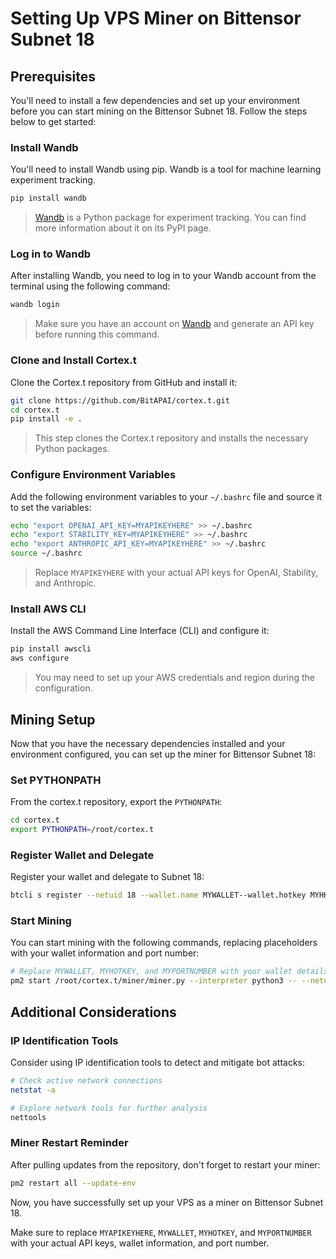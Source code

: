 
# Setting Up VPS Miner on Bittensor Subnet 18

## Prerequisites

You'll need to install a few dependencies and set up your environment before you can start mining on the Bittensor Subnet 18. Follow the steps below to get started:

### Install Wandb

You'll need to install Wandb using pip. Wandb is a tool for machine learning experiment tracking.

```bash
pip install wandb
```

> [Wandb](https://pypi.org/project/wandb/) is a Python package for experiment tracking. You can find more information about it on its PyPI page.

### Log in to Wandb

After installing Wandb, you need to log in to your Wandb account from the terminal using the following command:

```bash
wandb login
```

> Make sure you have an account on [Wandb](https://wandb.ai/) and generate an API key before running this command.

### Clone and Install Cortex.t

Clone the Cortex.t repository from GitHub and install it:

```bash
git clone https://github.com/BitAPAI/cortex.t.git
cd cortex.t
pip install -e .
```

> This step clones the Cortex.t repository and installs the necessary Python packages.

### Configure Environment Variables

Add the following environment variables to your `~/.bashrc` file and source it to set the variables:

```bash
echo "export OPENAI_API_KEY=MYAPIKEYHERE" >> ~/.bashrc
echo "export STABILITY_KEY=MYAPIKEYHERE" >> ~/.bashrc
echo "export ANTHROPIC_API_KEY=MYAPIKEYHERE" >> ~/.bashrc
source ~/.bashrc
```

> Replace `MYAPIKEYHERE` with your actual API keys for OpenAI, Stability, and Anthropic.

### Install AWS CLI

Install the AWS Command Line Interface (CLI) and configure it:

```bash
pip install awscli
aws configure
```

> You may need to set up your AWS credentials and region during the configuration.

## Mining Setup

Now that you have the necessary dependencies installed and your environment configured, you can set up the miner for Bittensor Subnet 18:

### Set PYTHONPATH

From the cortex.t repository, export the `PYTHONPATH`:

```bash
cd cortex.t
export PYTHONPATH=/root/cortex.t
```

### Register Wallet and Delegate

Register your wallet and delegate to Subnet 18:

```bash
btcli s register --netuid 18 --wallet.name MYWALLET--wallet.hotkey MYHK
```

### Start Mining

You can start mining with the following commands, replacing placeholders with your wallet information and port number:

```bash
# Replace MYWALLET, MYHOTKEY, and MYPORTNUMBER with your wallet details and port number
pm2 start /root/cortex.t/miner/miner.py --interpreter python3 -- --netuid 18 --subtensor.network local --wallet.name MYWALLET --wallet.hotkey MYHOTKEY --axon.port MYPORTNUMBER
```

## Additional Considerations

### IP Identification Tools

Consider using IP identification tools to detect and mitigate bot attacks:

```bash
# Check active network connections
netstat -a

# Explore network tools for further analysis
nettools
```

### Miner Restart Reminder

After pulling updates from the repository, don't forget to restart your miner:

```bash
pm2 restart all --update-env
```

Now, you have successfully set up your VPS as a miner on Bittensor Subnet 18.


Make sure to replace `MYAPIKEYHERE`, `MYWALLET`, `MYHOTKEY`, and `MYPORTNUMBER` with your actual API keys, wallet information, and port number.
